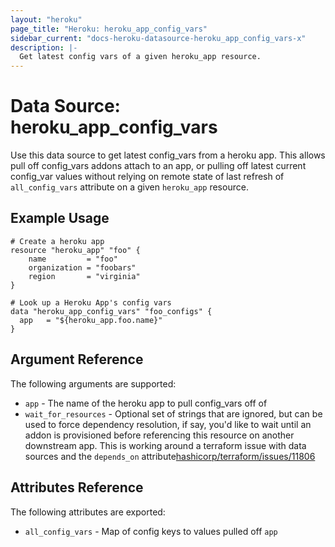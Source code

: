 ```yaml
---
layout: "heroku"
page_title: "Heroku: heroku_app_config_vars"
sidebar_current: "docs-heroku-datasource-heroku_app_config_vars-x"
description: |-
  Get latest config vars of a given heroku_app resource.
---
```


# Data Source: heroku_app_config_vars

Use this data source to get latest config_vars from a heroku app. This allows pull off config_vars addons attach to an app, or pulling off latest current config_var values without relying on remote state of last refresh of `all_config_vars` attribute on a given `heroku_app` resource.

## Example Usage

```hcl
# Create a heroku app
resource "heroku_app" "foo" {
    name         = "foo"
    organization = "foobars"
    region       = "virginia"
}

# Look up a Heroku App's config vars
data "heroku_app_config_vars" "foo_configs" {
  app   = "${heroku_app.foo.name}"
}

```

## Argument Reference

The following arguments are supported:

* `app` - The name of the heroku app to pull config_vars off of
* `wait_for_resources` - Optional set of strings that are ignored, but can be used to force dependency resolution, if say, you'd like to wait until an addon is provisioned before referencing this resource on another downstream app. This is working around a terraform issue with data sources and the `depends_on` attribute[hashicorp/terraform/issues/11806](https://github.com/hashicorp/terraform/issues/11806)

## Attributes Reference

The following attributes are exported:

* `all_config_vars` - Map of config keys to values pulled off `app`
